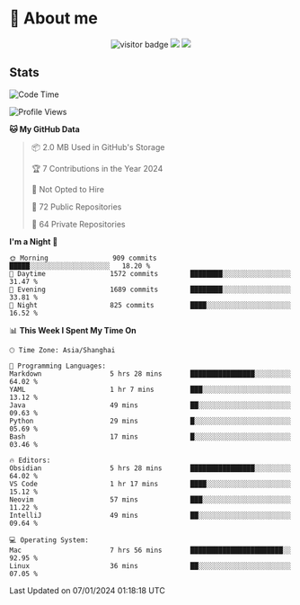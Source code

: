 <!-- ![](https://youpai.roccoshi.top/img/20200804214216.png) -->

# 🧐 About me
 
<p align="center">
<img src="https://visitor-badge.laobi.icu/badge?page_id=Lincest.Lincest&title=hits" alt="visitor badge"/>
<a href="mailto:imroccoshi@gmail.com"><img src="https://img.shields.io/badge/gmail-imroccoshi%40gmail.com-red"></a>
<a href="https://blog.roccoshi.top"><img src="https://img.shields.io/badge/blog-roccoshi-green"></a>
</p>

## Stats

<!--START_SECTION:waka-->
![Code Time](http://img.shields.io/badge/Code%20Time-908%20hrs%2053%20mins-blue)

![Profile Views](http://img.shields.io/badge/Profile%20Views-0-blue)

**🐱 My GitHub Data** 

> 📦 2.0 MB Used in GitHub's Storage 
 > 
> 🏆 7 Contributions in the Year 2024
 > 
> 🚫 Not Opted to Hire
 > 
> 📜 72 Public Repositories 
 > 
> 🔑 64 Private Repositories 
 > 
**I'm a Night 🦉** 

```text
🌞 Morning                909 commits         █████░░░░░░░░░░░░░░░░░░░░   18.20 % 
🌆 Daytime                1572 commits        ████████░░░░░░░░░░░░░░░░░   31.47 % 
🌃 Evening                1689 commits        ████████░░░░░░░░░░░░░░░░░   33.81 % 
🌙 Night                  825 commits         ████░░░░░░░░░░░░░░░░░░░░░   16.52 % 
```


📊 **This Week I Spent My Time On** 

```text
🕑︎ Time Zone: Asia/Shanghai

💬 Programming Languages: 
Markdown                 5 hrs 28 mins       ████████████████░░░░░░░░░   64.02 % 
YAML                     1 hr 7 mins         ███░░░░░░░░░░░░░░░░░░░░░░   13.12 % 
Java                     49 mins             ██░░░░░░░░░░░░░░░░░░░░░░░   09.63 % 
Python                   29 mins             █░░░░░░░░░░░░░░░░░░░░░░░░   05.69 % 
Bash                     17 mins             █░░░░░░░░░░░░░░░░░░░░░░░░   03.46 % 

🔥 Editors: 
Obsidian                 5 hrs 28 mins       ████████████████░░░░░░░░░   64.02 % 
VS Code                  1 hr 17 mins        ████░░░░░░░░░░░░░░░░░░░░░   15.12 % 
Neovim                   57 mins             ███░░░░░░░░░░░░░░░░░░░░░░   11.22 % 
IntelliJ                 49 mins             ██░░░░░░░░░░░░░░░░░░░░░░░   09.64 % 

💻 Operating System: 
Mac                      7 hrs 56 mins       ███████████████████████░░   92.95 % 
Linux                    36 mins             ██░░░░░░░░░░░░░░░░░░░░░░░   07.05 % 
```


 Last Updated on 07/01/2024 01:18:18 UTC
<!--END_SECTION:waka-->


